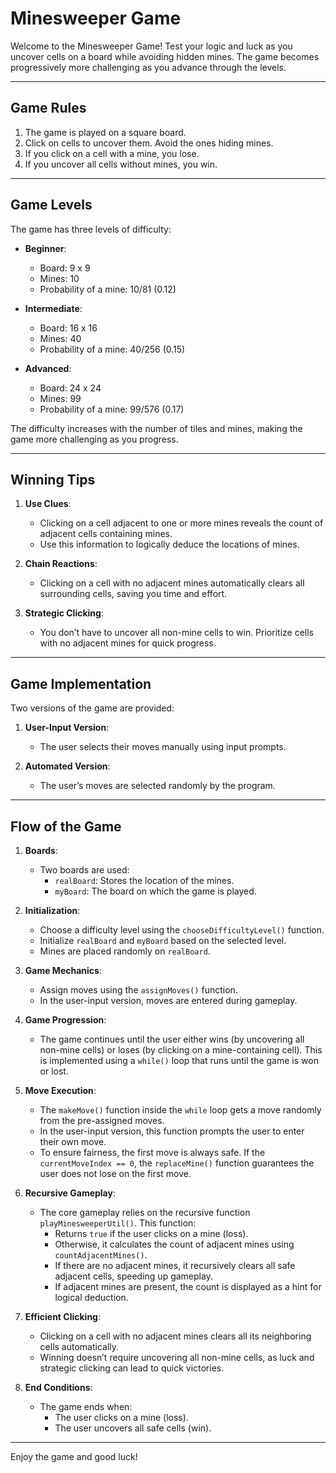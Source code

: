 # Minesweeper Game

Welcome to the Minesweeper Game! Test your logic and luck as you uncover cells on a board while avoiding hidden mines. The game becomes progressively more challenging as you advance through the levels.

---

## Game Rules

1. The game is played on a square board.
2. Click on cells to uncover them. Avoid the ones hiding mines.
3. If you click on a cell with a mine, you lose.
4. If you uncover all cells without mines, you win.

---

## Game Levels

The game has three levels of difficulty:

- **Beginner**: 
  - Board: 9 x 9
  - Mines: 10
  - Probability of a mine: 10/81 (0.12)

- **Intermediate**: 
  - Board: 16 x 16
  - Mines: 40
  - Probability of a mine: 40/256 (0.15)

- **Advanced**: 
  - Board: 24 x 24
  - Mines: 99
  - Probability of a mine: 99/576 (0.17)

The difficulty increases with the number of tiles and mines, making the game more challenging as you progress.

---

## Winning Tips

1. **Use Clues**:
   - Clicking on a cell adjacent to one or more mines reveals the count of adjacent cells containing mines.
   - Use this information to logically deduce the locations of mines.

2. **Chain Reactions**:
   - Clicking on a cell with no adjacent mines automatically clears all surrounding cells, saving you time and effort.

3. **Strategic Clicking**:
   - You don’t have to uncover all non-mine cells to win. Prioritize cells with no adjacent mines for quick progress.

---

## Game Implementation

Two versions of the game are provided:

1. **User-Input Version**:
   - The user selects their moves manually using input prompts.

2. **Automated Version**:
   - The user’s moves are selected randomly by the program.

---

## Flow of the Game

1. **Boards**:
   - Two boards are used:
     - `realBoard`: Stores the location of the mines.
     - `myBoard`: The board on which the game is played.

2. **Initialization**:
   - Choose a difficulty level using the `chooseDifficultyLevel()` function.
   - Initialize `realBoard` and `myBoard` based on the selected level.
   - Mines are placed randomly on `realBoard`.

3. **Game Mechanics**:
   - Assign moves using the `assignMoves()` function.
   - In the user-input version, moves are entered during gameplay.
   

4. **Game Progression**:
   - The game continues until the user either wins (by uncovering all non-mine cells) or loses (by clicking on a mine-containing cell). This is implemented using a `while()` loop that runs until the game is won or lost.

5. **Move Execution**:
   - The `makeMove()` function inside the `while` loop gets a move randomly from the pre-assigned moves. 
   - In the user-input version, this function prompts the user to enter their own move.
   - To ensure fairness, the first move is always safe. If the `currentMoveIndex == 0`, the `replaceMine()` function guarantees the user does not lose on the first move.

6. **Recursive Gameplay**:
   - The core gameplay relies on the recursive function `playMinesweeperUtil()`. This function:
     - Returns `true` if the user clicks on a mine (loss).
     - Otherwise, it calculates the count of adjacent mines using `countAdjacentMines()`.
     - If there are no adjacent mines, it recursively clears all safe adjacent cells, speeding up gameplay.
     - If adjacent mines are present, the count is displayed as a hint for logical deduction.

7. **Efficient Clicking**:
   - Clicking on a cell with no adjacent mines clears all its neighboring cells automatically.
   - Winning doesn’t require uncovering all non-mine cells, as luck and strategic clicking can lead to quick victories.

8. **End Conditions**:
   - The game ends when:
     - The user clicks on a mine (loss).
     - The user uncovers all safe cells (win).

---

Enjoy the game and good luck!
